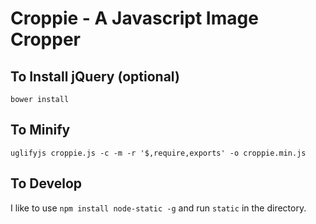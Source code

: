Croppie - A Javascript Image Cropper
===

To Install jQuery (optional)
---
`bower install`


To Minify 
---
`uglifyjs croppie.js -c -m -r '$,require,exports' -o croppie.min.js`


To Develop
---
I like to use `npm install node-static -g` and run `static` in the directory.